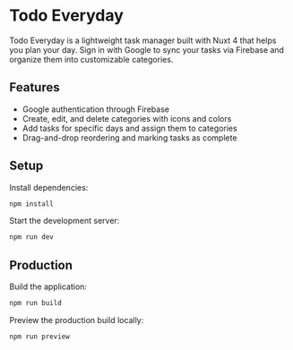# Todo Everyday

Todo Everyday is a lightweight task manager built with Nuxt 4 that helps you plan your day. Sign in with Google to sync your tasks via Firebase and organize them into customizable categories.

## Features

- Google authentication through Firebase
- Create, edit, and delete categories with icons and colors
- Add tasks for specific days and assign them to categories
- Drag-and-drop reordering and marking tasks as complete

## Setup

Install dependencies:

```bash
npm install
```

Start the development server:

```bash
npm run dev
```

## Production

Build the application:

```bash
npm run build
```

Preview the production build locally:

```bash
npm run preview
```

